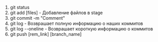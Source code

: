 1. git status
2. git add [files] - Добавление файлов в stage
3. git commit -m "Comment"
4. git log - Возврашает полную информацию о наших коммитов
5. git log --oneline - Возврашает короткую информацию о коммитов
6. git push [rem_link] [branch_name]